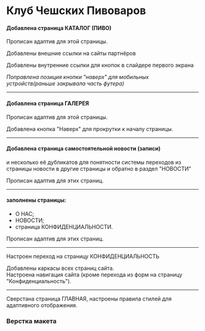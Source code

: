 # Клуб Чешских Пивоваров
<h4><strong>Добавлена страница КАТАЛОГ (ПИВО)</strong></h4>
<p>Прописан адаптив для этой страницы.</p> 
<p>Добавлены внешние ссылки на сайты партнёров</p> 
<p>Добавлены внутренние ссылки для кнопок в слайдере первого экрана</p> 
<p><i>Поправлена позиция кнопки "наверх" для мобильных устройств(раньше закрывала часть футера)</i></p> 
<hr>
<h4><strong>Добавлена страница ГАЛЕРЕЯ</strong></h4> 
<p>Прописан адаптив для этой страницы.</p>
<p>Добавлена кнопка "Наверх" для прокрутки к началу страницы.</p>
<hr>
<h4><strong>Добавлена страница самостоятельной новости (записи)</strong></h4> 
<p>и несколько её дубликатов для понятности системы переходов из страницы новости в другие
страницы и обратно в раздел "НОВОСТИ"</p>
<p>Прописан адаптив для этих страниц.</p>
<hr>
<h4><strong>заполнены страницы:</strong></h4>
<ul>
  <li>О НАС;</li>
  <li>НОВОСТИ;</li>
  <li>страница КОНФИДЕНЦИАЛЬНОСТИ.</li>
</ul>
<p>Прописан адаптив для этих страниц.</p>
<hr>

<p>Настроен переход на страницу КОНФИДЕНЦИАЛЬНОСТЬ</p>
<p>Добавлены каркасы всех страниц сайта.<br>
  Настроена навигация сайта (кроме перехода из форм на страницу "Конфиденциальность").<br></p>
<hr>
<p>Сверстана страница ГЛАВНАЯ, настроены правила стилей для адаптивного отображения.</p>
<h3>Верстка макета</h3><br>
